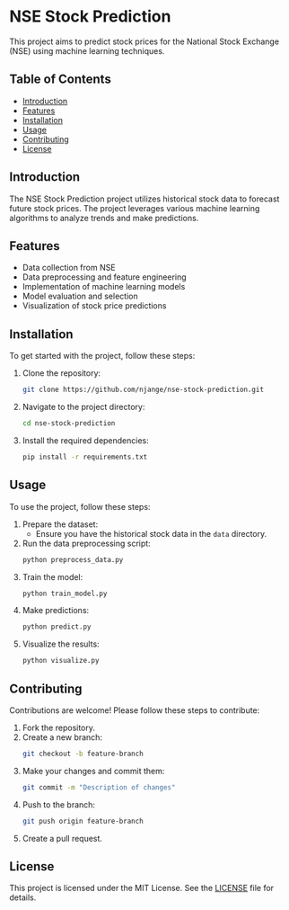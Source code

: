# NSE Stock Prediction

This project aims to predict stock prices for the National Stock Exchange (NSE) using machine learning techniques.

## Table of Contents
- [Introduction](#introduction)
- [Features](#features)
- [Installation](#installation)
- [Usage](#usage)
- [Contributing](#contributing)
- [License](#license)

## Introduction
The NSE Stock Prediction project utilizes historical stock data to forecast future stock prices. The project leverages various machine learning algorithms to analyze trends and make predictions.

## Features
- Data collection from NSE
- Data preprocessing and feature engineering
- Implementation of machine learning models
- Model evaluation and selection
- Visualization of stock price predictions

## Installation
To get started with the project, follow these steps:

1. Clone the repository:
    ```bash
    git clone https://github.com/njange/nse-stock-prediction.git
    ```
2. Navigate to the project directory:
    ```bash
    cd nse-stock-prediction
    ```
3. Install the required dependencies:
    ```bash
    pip install -r requirements.txt
    ```

## Usage
To use the project, follow these steps:

1. Prepare the dataset:
    - Ensure you have the historical stock data in the `data` directory.
2. Run the data preprocessing script:
    ```bash
    python preprocess_data.py
    ```
3. Train the model:
    ```bash
    python train_model.py
    ```
4. Make predictions:
    ```bash
    python predict.py
    ```
5. Visualize the results:
    ```bash
    python visualize.py
    ```

## Contributing
Contributions are welcome! Please follow these steps to contribute:

1. Fork the repository.
2. Create a new branch:
    ```bash
    git checkout -b feature-branch
    ```
3. Make your changes and commit them:
    ```bash
    git commit -m "Description of changes"
    ```
4. Push to the branch:
    ```bash
    git push origin feature-branch
    ```
5. Create a pull request.

## License
This project is licensed under the MIT License. See the [LICENSE](LICENSE) file for details.